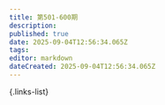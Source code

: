 ```yaml
---
title: 第501-600期
description: 
published: true
date: 2025-09-04T12:56:34.065Z
tags: 
editor: markdown
dateCreated: 2025-09-04T12:56:34.065Z
---
```


<!--

# 591 - 600
- [**第600期** **](./reference/501-600/600.md)
- [**第599期** **](./reference/501-600/599.md)
- [**第598期** **](./reference/501-600/598.md)
- [**第597期** **](./reference/501-600/597.md)
- [**第596期** **](./reference/501-600/596.md)
- [**第595期** **](./reference/501-600/595.md)
- [**第594期** **](./reference/501-600/594.md)
- [**第593期** **](./reference/501-600/593.md)
- [**第592期** **](./reference/501-600/592.md)
- [**第591期** **](./reference/501-600/591.md)
{.links-list}

# 581 - 590
- [**第590期** **](./reference/501-600/590.md)
- [**第589期** **](./reference/501-600/589.md)
- [**第588期** **](./reference/501-600/588.md)
- [**第587期** **](./reference/501-600/587.md)
- [**第586期** **](./reference/501-600/586.md)
- [**第585期** **](./reference/501-600/585.md)
- [**第584期** **](./reference/501-600/584.md)
- [**第583期** **](./reference/501-600/583.md)
- [**第582期** **](./reference/501-600/582.md)
- [**第581期** **](./reference/501-600/581.md)
{.links-list}

# 571 - 580
- [**第580期** **](./reference/501-600/580.md)
- [**第579期** **](./reference/501-600/579.md)
- [**第578期** **](./reference/501-600/578.md)
- [**第577期** **](./reference/501-600/577.md)
- [**第576期** **](./reference/501-600/576.md)
- [**第575期** **](./reference/501-600/575.md)
- [**第574期** **](./reference/501-600/574.md)
- [**第573期** **](./reference/501-600/573.md)
- [**第572期** **](./reference/501-600/572.md)
- [**第571期** **](./reference/501-600/571.md)
{.links-list}

# 561 - 570
- [**第570期** **](./reference/501-600/570.md)
- [**第569期** **](./reference/501-600/569.md)
- [**第568期** **](./reference/501-600/568.md)
- [**第567期** **](./reference/501-600/567.md)
- [**第566期** **](./reference/501-600/566.md)
- [**第565期** **](./reference/501-600/565.md)
- [**第564期** **](./reference/501-600/564.md)
- [**第563期** **](./reference/501-600/563.md)
- [**第562期** **](./reference/501-600/562.md)
- [**第561期** **](./reference/501-600/561.md)
{.links-list}

# 551 - 560
- [**第560期** **](./reference/501-600/560.md)
- [**第559期** **](./reference/501-600/559.md)
- [**第558期** **](./reference/501-600/558.md)
- [**第557期** **](./reference/501-600/557.md)
- [**第556期** **](./reference/501-600/556.md)
- [**第555期** **](./reference/501-600/555.md)
- [**第554期** **](./reference/501-600/554.md)
- [**第553期** **](./reference/501-600/553.md)
- [**第552期** **](./reference/501-600/552.md)
- [**第551期** **](./reference/501-600/551.md)
{.links-list}

# 541 - 550
- [**第550期** **](./reference/501-600/550.md)
- [**第549期** **](./reference/501-600/549.md)
- [**第548期** **](./reference/501-600/548.md)
- [**第547期** **](./reference/501-600/547.md)
- [**第546期** **](./reference/501-600/546.md)
- [**第545期** **](./reference/501-600/545.md)
- [**第544期** **](./reference/501-600/544.md)
- [**第543期** **](./reference/501-600/543.md)
- [**第542期** **](./reference/501-600/542.md)
- [**第541期** **](./reference/501-600/541.md)
{.links-list}

# 531 - 540
- [**第540期** **](./reference/501-600/540.md)
- [**第539期** **](./reference/501-600/539.md)
- [**第538期** **](./reference/501-600/538.md)
- [**第537期** **](./reference/501-600/537.md)
- [**第536期** **](./reference/501-600/536.md)
- [**第535期** **](./reference/501-600/535.md)
- [**第534期** **](./reference/501-600/534.md)
- [**第533期** **](./reference/501-600/533.md)
- [**第532期** **](./reference/501-600/532.md)
- [**第531期** **](./reference/501-600/531.md)
{.links-list}

# 521 - 530
- [**第530期** **](./reference/501-600/530.md)
- [**第529期** **](./reference/501-600/529.md)
- [**第528期** **](./reference/501-600/528.md)
- [**第527期** **](./reference/501-600/527.md)
- [**第526期** **](./reference/501-600/526.md)
- [**第525期** **](./reference/501-600/525.md)
- [**第524期** **](./reference/501-600/524.md)
- [**第523期** **](./reference/501-600/523.md)
- [**第522期** **](./reference/501-600/522.md)
- [**第521期** **](./reference/501-600/521.md)
{.links-list}

# 511 - 520
- [**第520期** **](./reference/501-600/520.md)
- [**第519期** **](./reference/501-600/519.md)
- [**第518期** **](./reference/501-600/518.md)
- [**第517期** **](./reference/501-600/517.md)
- [**第516期** **](./reference/501-600/516.md)
- [**第515期** **](./reference/501-600/515.md)
- [**第514期** **](./reference/501-600/514.md)
- [**第513期** **](./reference/501-600/513.md)
- [**第512期** **](./reference/501-600/512.md)
- [**第511期** **](./reference/501-600/511.md)
{.links-list}

# 501 - 510
- [**第510期** **](./reference/501-600/510.md)
- [**第509期** **](./reference/501-600/509.md)
- [**第508期** **](./reference/501-600/508.md)
- [**第507期** **](./reference/501-600/507.md)
- [**第506期** **](./reference/501-600/506.md)
- [**第505期** **](./reference/501-600/505.md)
- [**第504期** **](./reference/501-600/504.md)
- [**第503期** **](./reference/501-600/503.md)
- [**第502期** **](./reference/501-600/502.md)
- [**第501期** **](./reference/501-600/501.md)-->
{.links-list}
